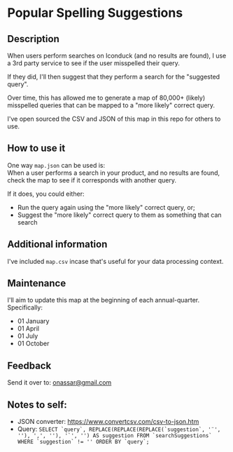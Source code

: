 # Popular Spelling Suggestions


## Description
When users perform searches on Iconduck (and no results are found), I use a 3rd
party service to see if the user misspelled their query.

If they did, I'll then suggest that they perform a search for the "suggested
query".

Over time, this has allowed me to generate a map of 80,000+ (likely) misspelled
queries that can be mapped to a "more likely" correct query.

I've open sourced the CSV and JSON of this map in this repo for others to use.


## How to use it
One way `map.json` can be used is:  
When a user performs a search in your product, and no results are found, check
the map to see if it corresponds with another query.

If it does, you could either:
- Run the query again using the "more likely" correct query, or;
- Suggest the "more likely" correct query to them as something that can search


## Additional information
I've included `map.csv` incase that's useful for your data processing context.


## Maintenance
I'll aim to update this map at the beginning of each annual-quarter.
Specifically:
- 01 January
- 01 April
- 01 July
- 01 October


## Feedback
Send it over to: [onassar@gmail.com](mailto:onassar@gmail.com)


## Notes to self:
- JSON converter: https://www.convertcsv.com/csv-to-json.htm
- Query: ```SELECT `query`, REPLACE(REPLACE(REPLACE(`suggestion`, '¨', ''), ',', ''), '`', '') AS suggestion FROM `searchSuggestions` WHERE `suggestion` != '' ORDER BY `query`;```
